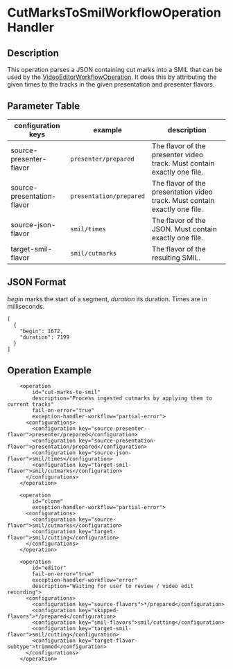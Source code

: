 CutMarksToSmilWorkflowOperationHandler
===================================

Description
-----------

This operation parses a JSON containing cut marks into a SMIL that can be used by the 
[VideoEditorWorkflowOperation](editor-woh.md). It does this by attributing the given times to the tracks in the 
given presentation and presenter flavors. 

## Parameter Table

|configuration keys         |example                |description                                                    |
|------------------         |-----------            |---------------------------------------------------------------|
|source-presenter-flavor    |`presenter/prepared`   |The flavor of the presenter video track. Must contain exactly one file.                   |
|source-presentation-flavor |`presentation/prepared`|The flavor of the presentation video track. Must contain exactly one file.                  |
|source-json-flavor         |`smil/times`           |The flavor of the JSON. Must contain exactly one file.|
|target-smil-flavor         |`smil/cutmarks`        |The flavor of the resulting SMIL.|

## JSON Format
*begin* marks the start of a segment, *duration* its duration. Times are in milliseconds.

    [
      {
        "begin": 1672,
        "duration": 7199
      }
    ]

## Operation Example

        <operation
            id="cut-marks-to-smil"
            description="Process ingested cutmarks by applying them to current tracks"
            fail-on-error="true"
            exception-handler-workflow="partial-error">
          <configurations>
            <configuration key="source-presenter-flavor">presenter/prepared</configuration>
            <configuration key="source-presentation-flavor">presentation/prepared</configuration>
            <configuration key="source-json-flavor">smil/times</configuration>
            <configuration key="target-smil-flavor">smil/cutmarks</configuration>
          </configurations>
        </operation>

        <operation
            id="clone"
            exception-handler-workflow="partial-error">
          <configurations>
            <configuration key="source-flavor">smil/cutmarks</configuration>
            <configuration key="target-flavor">smil/cutting</configuration>
          </configurations>
        </operation>

        <operation
            id="editor"
            fail-on-error="true"
            exception-handler-workflow="error"
            description="Waiting for user to review / video edit recording">
          <configurations>
            <configuration key="source-flavors">*/prepared</configuration>
            <configuration key="skipped-flavors">*/prepared</configuration>
            <configuration key="smil-flavors">smil/cutting</configuration>
            <configuration key="target-smil-flavor">smil/cutting</configuration>
            <configuration key="target-flavor-subtype">trimmed</configuration>
          </configurations>
        </operation>